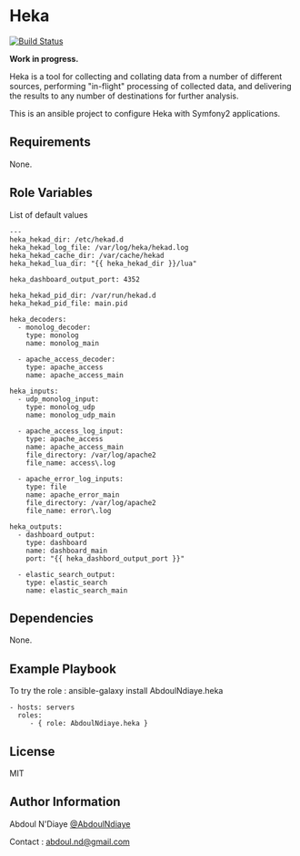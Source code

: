 Heka
====

[![Build Status](https://travis-ci.org/AbdoulNdiaye/ansible-role-heka.svg)](https://travis-ci.org/AbdoulNdiaye/ansible-role-heka)

__Work in progress.__

Heka is a tool for collecting and collating data from a number of different sources, performing "in-flight" processing of collected data, and delivering the results to any number of destinations for further analysis.

This is an ansible project to configure Heka with Symfony2 applications.

Requirements
------------

None.

Role Variables
--------------

List of default values
    
    ---
    heka_hekad_dir: /etc/hekad.d
    heka_hekad_log_file: /var/log/heka/hekad.log
    heka_hekad_cache_dir: /var/cache/hekad
    heka_hekad_lua_dir: "{{ heka_hekad_dir }}/lua"
    
    heka_dashboard_output_port: 4352
    
    heka_hekad_pid_dir: /var/run/hekad.d
    heka_hekad_pid_file: main.pid
    
    heka_decoders:
      - monolog_decoder:
        type: monolog
        name: monolog_main
    
      - apache_access_decoder:
        type: apache_access
        name: apache_access_main
    
    heka_inputs:
      - udp_monolog_input:
        type: monolog_udp
        name: monolog_udp_main
    
      - apache_access_log_input:
        type: apache_access
        name: apache_access_main
        file_directory: /var/log/apache2
        file_name: access\.log
    
      - apache_error_log_inputs:
        type: file
        name: apache_error_main
        file_directory: /var/log/apache2
        file_name: error\.log
    
    heka_outputs:
      - dashboard_output:
        type: dashboard
        name: dashboard_main
        port: "{{ heka_dashbord_output_port }}"
    
      - elastic_search_output:
        type: elastic_search
        name: elastic_search_main


Dependencies
------------

None.

Example Playbook
----------------

To try the role : ansible-galaxy install AbdoulNdiaye.heka

    - hosts: servers
      roles:
         - { role: AbdoulNdiaye.heka }

License
-------

MIT

Author Information
------------------

Abdoul N'Diaye [@AbdoulNdiaye](https://twitter.com/AbdoulNDiaye)

Contact : <abdoul.nd@gmail.com>

